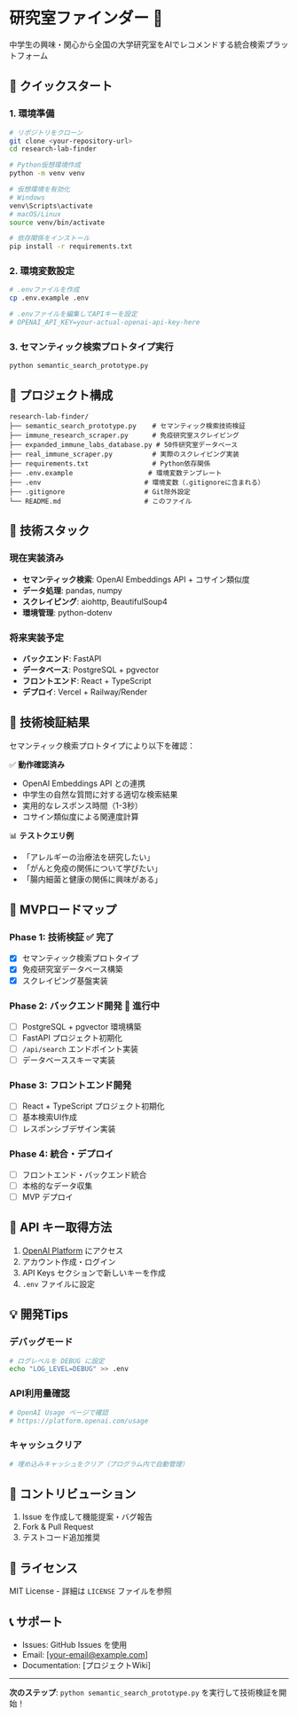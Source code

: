 # 研究室ファインダー 🔬

中学生の興味・関心から全国の大学研究室をAIでレコメンドする統合検索プラットフォーム

## 🚀 クイックスタート

### 1. 環境準備

```bash
# リポジトリをクローン
git clone <your-repository-url>
cd research-lab-finder

# Python仮想環境作成
python -m venv venv

# 仮想環境を有効化
# Windows
venv\Scripts\activate
# macOS/Linux
source venv/bin/activate

# 依存関係をインストール
pip install -r requirements.txt
```

### 2. 環境変数設定

```bash
# .envファイルを作成
cp .env.example .env

# .envファイルを編集してAPIキーを設定
# OPENAI_API_KEY=your-actual-openai-api-key-here
```

### 3. セマンティック検索プロトタイプ実行

```bash
python semantic_search_prototype.py
```

## 📁 プロジェクト構成

```
research-lab-finder/
├── semantic_search_prototype.py    # セマンティック検索技術検証
├── immune_research_scraper.py      # 免疫研究室スクレイピング
├── expanded_immune_labs_database.py # 50件研究室データベース
├── real_immune_scraper.py          # 実際のスクレイピング実装
├── requirements.txt                # Python依存関係
├── .env.example                   # 環境変数テンプレート
├── .env                          # 環境変数（.gitignoreに含まれる）
├── .gitignore                    # Git除外設定
└── README.md                     # このファイル
```

## 🔧 技術スタック

### 現在実装済み
- **セマンティック検索**: OpenAI Embeddings API + コサイン類似度
- **データ処理**: pandas, numpy
- **スクレイピング**: aiohttp, BeautifulSoup4
- **環境管理**: python-dotenv

### 将来実装予定
- **バックエンド**: FastAPI
- **データベース**: PostgreSQL + pgvector
- **フロントエンド**: React + TypeScript
- **デプロイ**: Vercel + Railway/Render

## 🧪 技術検証結果

セマンティック検索プロトタイプにより以下を確認：

✅ **動作確認済み**
- OpenAI Embeddings API との連携
- 中学生の自然な質問に対する適切な検索結果
- 実用的なレスポンス時間（1-3秒）
- コサイン類似度による関連度計算

📊 **テストクエリ例**
- 「アレルギーの治療法を研究したい」
- 「がんと免疫の関係について学びたい」
- 「腸内細菌と健康の関係に興味がある」

## 🎯 MVPロードマップ

### Phase 1: 技術検証 ✅ **完了**
- [x] セマンティック検索プロトタイプ
- [x] 免疫研究室データベース構築
- [x] スクレイピング基盤実装

### Phase 2: バックエンド開発 🚧 **進行中**
- [ ] PostgreSQL + pgvector 環境構築
- [ ] FastAPI プロジェクト初期化
- [ ] `/api/search` エンドポイント実装
- [ ] データベーススキーマ実装

### Phase 3: フロントエンド開発
- [ ] React + TypeScript プロジェクト初期化
- [ ] 基本検索UI作成
- [ ] レスポンシブデザイン実装

### Phase 4: 統合・デプロイ
- [ ] フロントエンド・バックエンド統合
- [ ] 本格的なデータ収集
- [ ] MVP デプロイ

## 🔑 API キー取得方法

1. [OpenAI Platform](https://platform.openai.com/) にアクセス
2. アカウント作成・ログイン
3. API Keys セクションで新しいキーを作成
4. `.env` ファイルに設定

## 💡 開発Tips

### デバッグモード
```bash
# ログレベルを DEBUG に設定
echo "LOG_LEVEL=DEBUG" >> .env
```

### API利用量確認
```bash
# OpenAI Usage ページで確認
# https://platform.openai.com/usage
```

### キャッシュクリア
```bash
# 埋め込みキャッシュをクリア（プログラム内で自動管理）
```

## 🤝 コントリビューション

1. Issue を作成して機能提案・バグ報告
2. Fork & Pull Request
3. テストコード追加推奨

## 📄 ライセンス

MIT License - 詳細は `LICENSE` ファイルを参照

## 📞 サポート

- Issues: GitHub Issues を使用
- Email: [your-email@example.com]
- Documentation: [プロジェクトWiki]

---

**次のステップ**: `python semantic_search_prototype.py` を実行して技術検証を開始！
